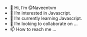 - 👋 Hi, I’m @Naveentvm
- 👀 I’m interested in Javascript.
- 🌱 I’m currently learning Javascript.
- 💞️ I’m looking to collaborate on ...
- 📫 How to reach me ...

<!---
Naveentvm/Naveentvm is a ✨ special ✨ repository because its `README.md` (this file) appears on your GitHub profile.
You can click the Preview link to take a look at your changes.
--->
